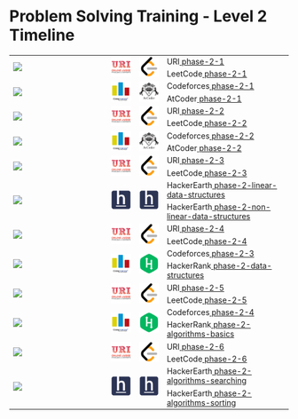 # Problem Solving Training - Level 2 Timeline

<table>
    <tbody>
        <tr>
<td align="left" width="35%" rowspan=2><img src="https://github.com/cs-MohamedAyman/cs-MohamedAyman/blob/main/timeline/week-01-02.jpg"></img></td>
<td width="10%" rowspan=2><img src="/logos/uri.jpg"></img></td>
<td width="10%" rowspan=2><img src="/logos/leetcode.jpg"></img></td>
<td align="left">URI<a href="/level-2/uri/phase-2-1"> phase-2-1</a></td>
        </tr>
        <tr>
<td align="left">LeetCode<a href="/level-2/leetcode/phase-2-1"> phase-2-1</a></td>
        </tr>
        <tr>
<td align="left" width="35%" rowspan=2><img src="https://github.com/cs-MohamedAyman/cs-MohamedAyman/blob/main/timeline/week-03-04.jpg"></img></td>
<td width="10%" rowspan=2><img src="/logos/codeforces.jpg"></img></td>
<td width="10%" rowspan=2><img src="/logos/atcoder.jpg"></img></td>
<td align="left">Codeforces<a href="/level-2/codeforces/phase-2-1"> phase-2-1</a></td>
        </tr>
        <tr>
<td align="left">AtCoder<a href="/level-2/atcoder/phase-2-1"> phase-2-1</a></td>
        </tr>
        <tr>
<td align="left" width="35%" rowspan=2><img src="https://github.com/cs-MohamedAyman/cs-MohamedAyman/blob/main/timeline/week-05-06.jpg"></img></td>
<td width="10%" rowspan=2><img src="/logos/uri.jpg"></img></td>
<td width="10%" rowspan=2><img src="/logos/leetcode.jpg"></img></td>
<td align="left">URI<a href="/level-2/uri/phase-2-2"> phase-2-2</a></td>
        </tr>
        <tr>
<td align="left">LeetCode<a href="/level-2/leetcode/phase-2-2"> phase-2-2</a></td>
        </tr>
        <tr>
<td align="left" width="35%" rowspan=2><img src="https://github.com/cs-MohamedAyman/cs-MohamedAyman/blob/main/timeline/week-07-08.jpg"></img></td>
<td width="10%" rowspan=2><img src="/logos/codeforces.jpg"></img></td>
<td width="10%" rowspan=2><img src="/logos/atcoder.jpg"></img></td>
<td align="left">Codeforces<a href="/level-2/codeforces/phase-2-2"> phase-2-2</a></td>
        </tr>
        <tr>
<td align="left">AtCoder<a href="/level-2/atcoder/phase-2-2"> phase-2-2</a></td>
        </tr>
        <tr>
<td align="left" width="35%" rowspan=2><img src="https://github.com/cs-MohamedAyman/cs-MohamedAyman/blob/main/timeline/week-09-10.jpg"></img></td>
<td width="10%" rowspan=2><img src="/logos/uri.jpg"></img></td>
<td width="10%" rowspan=2><img src="/logos/leetcode.jpg"></img></td>
<td align="left">URI<a href="/level-2/uri/phase-2-3"> phase-2-3</a></td>
        </tr>
        <tr>
<td align="left">LeetCode<a href="/level-2/leetcode/phase-2-3"> phase-2-3</a></td>
        </tr>
        <tr>
<td align="left" width="35%" rowspan=2><img src="https://github.com/cs-MohamedAyman/cs-MohamedAyman/blob/main/timeline/week-11-12.jpg"></img></td>
<td width="10%" rowspan=2><img src="/logos/hackerearth.jpg"></img></td>
<td width="10%" rowspan=2><img src="/logos/hackerearth.jpg"></img></td>
<td align="left">HackerEarth<a href="/level-2/hackerearth/phase-2-linear-data-structures"> phase-2-linear-data-structures</a></td>
        </tr>
        <tr>
<td align="left">HackerEarth<a href="/level-2/hackerearth/phase-2-non-linear-data-structures"> phase-2-non-linear-data-structures</a></td>
        </tr>
        <tr>
<td align="left" width="35%" rowspan=2><img src="https://github.com/cs-MohamedAyman/cs-MohamedAyman/blob/main/timeline/week-13-14.jpg"></img></td>
<td width="10%" rowspan=2><img src="/logos/uri.jpg"></img></td>
<td width="10%" rowspan=2><img src="/logos/leetcode.jpg"></img></td>
<td align="left">URI<a href="/level-2/uri/phase-2-4"> phase-2-4</a></td>
        </tr>
        <tr>
<td align="left">LeetCode<a href="/level-2/leetcode/phase-2-4"> phase-2-4</a></td>
        </tr>
        <tr>
<td align="left" width="35%" rowspan=2><img src="https://github.com/cs-MohamedAyman/cs-MohamedAyman/blob/main/timeline/week-15-16.jpg"></img></td>
<td width="10%" rowspan=2><img src="/logos/codeforces.jpg"></img></td>
<td width="10%" rowspan=2><img src="/logos/hackerrank.jpg"></img></td>
<td align="left">Codeforces<a href="/level-2/codeforces/phase-2-3"> phase-2-3</a></td>
        </tr>
        <tr>
<td align="left">HackerRank<a href="/level-2/hackerrank/phase-2-data-structures"> phase-2-data-structures</a></td>
        </tr>
        <tr>
<td align="left" width="35%" rowspan=2><img src="https://github.com/cs-MohamedAyman/cs-MohamedAyman/blob/main/timeline/week-17-18.jpg"></img></td>
<td width="10%" rowspan=2><img src="/logos/uri.jpg"></img></td>
<td width="10%" rowspan=2><img src="/logos/leetcode.jpg"></img></td>
<td align="left">URI<a href="/level-2/uri/phase-2-5"> phase-2-5</a></td>
        </tr>
        <tr>
<td align="left">LeetCode<a href="/level-2/leetcode/phase-2-5"> phase-2-5</a></td>
        </tr>
        <tr>
<td align="left" width="35%" rowspan=2><img src="https://github.com/cs-MohamedAyman/cs-MohamedAyman/blob/main/timeline/week-19-20.jpg"></img></td>
<td width="10%" rowspan=2><img src="/logos/codeforces.jpg"></img></td>
<td width="10%" rowspan=2><img src="/logos/hackerrank.jpg"></img></td>
<td align="left">Codeforces<a href="/level-2/codeforces/phase-2-4"> phase-2-4</a></td>
        </tr>
        <tr>
<td align="left">HackerRank<a href="/level-2/hackerrank/phase-2-algorithms-basics"> phase-2-algorithms-basics</a></td>
        </tr>
        <tr>
<td align="left" width="35%" rowspan=2><img src="https://github.com/cs-MohamedAyman/cs-MohamedAyman/blob/main/timeline/week-21-22.jpg"></img></td>
<td width="10%" rowspan=2><img src="/logos/uri.jpg"></img></td>
<td width="10%" rowspan=2><img src="/logos/leetcode.jpg"></img></td>
<td align="left">URI<a href="/level-2/uri/phase-2-6"> phase-2-6</a></td>
        </tr>
        <tr>
<td align="left">LeetCode<a href="/level-2/leetcode/phase-2-6"> phase-2-6</a></td>
        </tr>
        <tr>
<td align="left" width="35%" rowspan=2><img src="https://github.com/cs-MohamedAyman/cs-MohamedAyman/blob/main/timeline/week-23-24.jpg"></img></td>
<td width="10%" rowspan=2><img src="/logos/hackerearth.jpg"></img></td>
<td width="10%" rowspan=2><img src="/logos/hackerearth.jpg"></img></td>
<td align="left">HackerEarth<a href="/level-2/hackerearth/phase-2-algorithms-searching"> phase-2-algorithms-searching</a></td>
        </tr>
        <tr>
<td align="left">HackerEarth<a href="/level-2/hackerearth/phase-2-algorithms-sorting"> phase-2-algorithms-sorting</a></td>
        </tr>
    </tbody>
</table>
